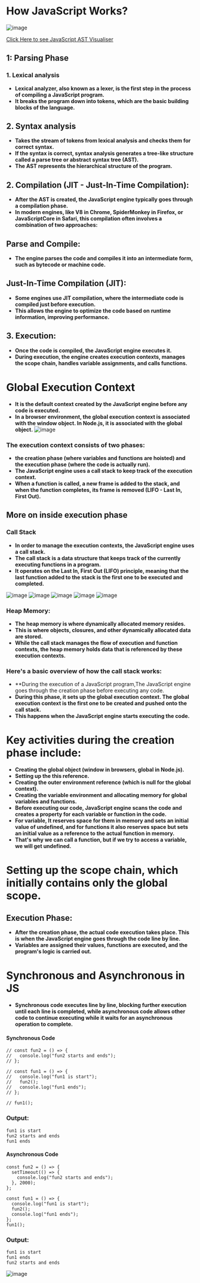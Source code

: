 # How JavaScript Works?
![image](https://github.com/user-attachments/assets/bb5d910b-d125-48f0-8b90-db83e526d824)

[Click Here to see JavaScript AST Visualiser](https://www.jointjs.com/demos/abstract-syntax-tree)

## 1: Parsing Phase
### 1. Lexical analysis
- **Lexical analyzer, also known as a lexer, is the first step in the process of compiling a JavaScript program.**
- **It breaks the program down into tokens, which are the basic building blocks of the language.**

## 2. Syntax analysis
- **Takes the stream of tokens from lexical analysis and checks them for correct syntax.**
- **If the syntax is correct, syntax analysis generates a tree-like structure called a parse tree or abstract syntax tree (AST).**
- **The AST represents the hierarchical structure of the program.**

## 2. Compilation (JIT - Just-In-Time Compilation):
- **After the AST is created, the JavaScript engine typically goes through a compilation phase.**
- **In modern engines, like V8 in Chrome, SpiderMonkey in Firefox, or JavaScriptCore in Safari, this compilation often involves a combination of two approaches:**

## Parse and Compile: 
- **The engine parses the code and compiles it into an intermediate form, such as bytecode or machine code.**

## Just-In-Time Compilation (JIT): 
- **Some engines use JIT compilation, where the intermediate code is compiled just before execution.**
- **This allows the engine to optimize the code based on runtime information, improving performance.**

## 3. Execution:
- **Once the code is compiled, the JavaScript engine executes it.**
- **During execution, the engine creates execution contexts, manages the scope chain, handles variable assignments, and calls functions.**
# Global Execution Context
- **It is the default context created by the JavaScript engine before any code is executed.**
- **In a browser environment, the global execution context is associated with the window object.
In Node.js, it is associated with the global object.**
![image](https://github.com/user-attachments/assets/6a22a090-bd4c-4d24-9463-ec42eabb5ffb)


### The execution context consists of two phases: 
- **the creation phase (where variables and functions are hoisted) and the execution phase (where the code is actually run).**
- **The JavaScript engine uses a call stack to keep track of the execution context.**
- **When a function is called, a new frame is added to the stack, and when the function completes, its frame is removed (LIFO - Last In, First Out).**

## More on inside execution phase
### Call Stack
- **In order to manage the execution contexts, the JavaScript engine uses a call stack.**
- **The call stack is a data structure that keeps track of the currently executing functions in a program.**
- **It operates on the Last In, First Out (LIFO) principle, meaning that the last function added to the stack is the first one to be executed and completed.**

![image](https://github.com/user-attachments/assets/3739b9df-3644-4091-bff5-3ccedb2fcdf1) ![image](https://github.com/user-attachments/assets/569951f2-dd8e-4efb-a9b7-7e4d40d471a1)
![image](https://github.com/user-attachments/assets/524db53f-2b00-49d1-85b9-864ee263ae1f) ![image](https://github.com/user-attachments/assets/ad8118f1-0bf0-488a-869c-e88065e7c566)
![image](https://github.com/user-attachments/assets/ecf3d79b-feb2-4036-9db9-3bfa071718a7)

### Heap Memory:
- **The heap memory is where dynamically allocated memory resides.**
- **This is where objects, closures, and other dynamically allocated data are stored.**
- **While the call stack manages the flow of execution and function contexts, the heap memory holds data that is referenced by these execution contexts.**

### Here's a basic overview of how the call stack works:
- **During the execution of a JavaScript program,The JavaScript engine goes through the creation phase before executing any code.
- **During this phase, it sets up the global execution context. The global execution context is the first one to be created and pushed onto the call stack.**
- **This happens when the JavaScript engine starts executing the code.**

# Key activities during the creation phase include:
- **Creating the global object (window in browsers, global in Node.js).**
- **Setting up the this reference.**
- **Creating the outer environment reference (which is null for the global context).**
- **Creating the variable environment and allocating memory for global variables and functions.**
- **Before executing our code, JavaScript engine scans the code and creates a property for each variable or function in the code.**
- **For variable, It reserves space for them in memory and sets an initial value of undefined, and for functions it also reserves space but sets an initial value as a reference to the actual function in memory.**
- **That's why we can call a function, but if we try to access a variable, we will get undefined.**

# Setting up the scope chain, which initially contains only the global scope.

## Execution Phase:
- **After the creation phase, the actual code execution takes place. This is when the JavaScript engine goes through the code line by line.**
- **Variables are assigned their values, functions are executed, and the program's logic is carried out.**
# Synchronous and Asynchronous in JS
- **Synchronous code executes line by line, blocking further execution until each line is completed, while asynchronous code allows other code to continue executing while it waits for an asynchronous operation to complete.**
#### Synchronous Code
```
// const fun2 = () => {
//   console.log("fun2 starts and ends");
// };

// const fun1 = () => {
//   console.log("fun1 is start");
//   fun2();
//   console.log("fun1 ends");
// };

// fun1();
```
### Output:
```
fun1 is start
fun2 starts and ends
fun1 ends
```
#### Asynchronous Code
```
const fun2 = () => {
  setTimeout(() => {
    console.log("fun2 starts and ends");
  }, 2000);
};

const fun1 = () => {
  console.log("fun1 is start");
  fun2();
  console.log("fun1 ends");
};
fun1();
```
### Output:
```
fun1 is start
fun1 ends
fun2 starts and ends
```
![image](https://github.com/user-attachments/assets/fc2763c8-9089-425f-b646-d12d277f8d3a)
